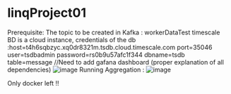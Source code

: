 # linqProject01

Prerequisite:
  The topic to be created in Kafka : workerDataTest
  timescale BD is a cloud instance,
  credentials of the db :host=t4h6sqbzyc.xq0dr8321m.tsdb.cloud.timescale.com
                         port=35046
                         user=tsdbadmin
                         password=rs0b9u57afc1f344
                         dbname=tsdb
                         table=message
  //Need to add gafana dashboard (proper explanation of all dependencies)
  ![image](https://github.com/user-attachments/assets/fa644c2f-4a00-498e-b088-fe6a5c22d748)
  Running Aggregation :
  ![image](https://github.com/user-attachments/assets/5f6e77da-86fd-479f-bb94-0a0f534cf105)

  Only docker left !!
